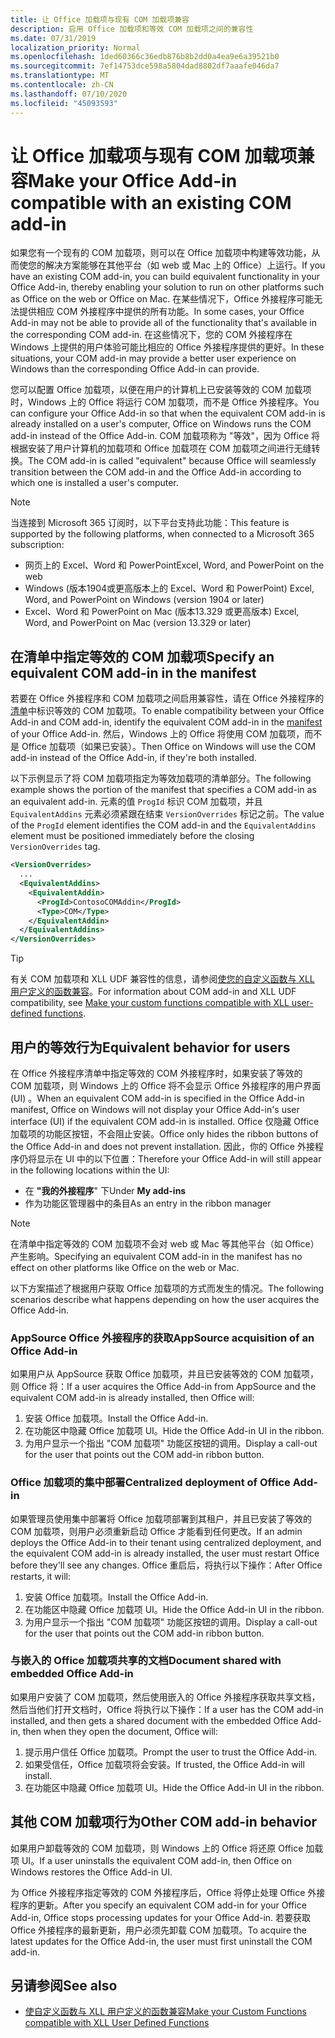 ```yaml
---
title: 让 Office 加载项与现有 COM 加载项兼容
description: 启用 Office 加载项和等效 COM 加载项之间的兼容性
ms.date: 07/31/2019
localization_priority: Normal
ms.openlocfilehash: 1ded60366c36edb876b8b2dd0a4ea9e6a39521b0
ms.sourcegitcommit: 7ef14753dce598a5804dad8802df7aaafe046da7
ms.translationtype: MT
ms.contentlocale: zh-CN
ms.lasthandoff: 07/10/2020
ms.locfileid: "45093593"
---
```

# <a name="make-your-office-add-in-compatible-with-an-existing-com-add-in"></a><span data-ttu-id="74ad0-103">让 Office 加载项与现有 COM 加载项兼容</span><span class="sxs-lookup"><span data-stu-id="74ad0-103">Make your Office Add-in compatible with an existing COM add-in</span></span>

<span data-ttu-id="74ad0-104">如果您有一个现有的 COM 加载项，则可以在 Office 加载项中构建等效功能，从而使您的解决方案能够在其他平台（如 web 或 Mac 上的 Office）上运行。</span><span class="sxs-lookup"><span data-stu-id="74ad0-104">If you have an existing COM add-in, you can build equivalent functionality in your Office Add-in, thereby enabling your solution to run on other platforms such as Office on the web or Office on Mac.</span></span> <span data-ttu-id="74ad0-105">在某些情况下，Office 外接程序可能无法提供相应 COM 外接程序中提供的所有功能。</span><span class="sxs-lookup"><span data-stu-id="74ad0-105">In some cases, your Office Add-in may not be able to provide all of the functionality that's available in the corresponding COM add-in.</span></span> <span data-ttu-id="74ad0-106">在这些情况下，您的 COM 外接程序在 Windows 上提供的用户体验可能比相应的 Office 外接程序提供的更好。</span><span class="sxs-lookup"><span data-stu-id="74ad0-106">In these situations, your COM add-in may provide a better user experience on Windows than the corresponding Office Add-in can provide.</span></span>

<span data-ttu-id="74ad0-107">您可以配置 Office 加载项，以便在用户的计算机上已安装等效的 COM 加载项时，Windows 上的 Office 将运行 COM 加载项，而不是 Office 外接程序。</span><span class="sxs-lookup"><span data-stu-id="74ad0-107">You can configure your Office Add-in so that when the equivalent COM add-in is already installed on a user's computer, Office on Windows runs the COM add-in instead of the Office Add-in.</span></span> <span data-ttu-id="74ad0-108">COM 加载项称为 "等效"，因为 Office 将根据安装了用户计算机的加载项和 Office 加载项在 COM 加载项之间进行无缝转换。</span><span class="sxs-lookup"><span data-stu-id="74ad0-108">The COM add-in is called "equivalent" because Office will seamlessly transition between the COM add-in and the Office Add-in according to which one is installed a user's computer.</span></span>

> [!NOTE]
> <span data-ttu-id="74ad0-109">当连接到 Microsoft 365 订阅时，以下平台支持此功能：</span><span class="sxs-lookup"><span data-stu-id="74ad0-109">This feature is supported by the following platforms, when connected to a Microsoft 365 subscription:</span></span>
> - <span data-ttu-id="74ad0-110">网页上的 Excel、Word 和 PowerPoint</span><span class="sxs-lookup"><span data-stu-id="74ad0-110">Excel, Word, and PowerPoint on the web</span></span>
> - <span data-ttu-id="74ad0-111">Windows (版本1904或更高版本上的 Excel、Word 和 PowerPoint) </span><span class="sxs-lookup"><span data-stu-id="74ad0-111">Excel, Word, and PowerPoint on Windows (version 1904 or later)</span></span>
> - <span data-ttu-id="74ad0-112">Excel、Word 和 PowerPoint on Mac (版本13.329 或更高版本) </span><span class="sxs-lookup"><span data-stu-id="74ad0-112">Excel, Word, and PowerPoint on Mac (version 13.329 or later)</span></span>

## <a name="specify-an-equivalent-com-add-in-in-the-manifest"></a><span data-ttu-id="74ad0-113">在清单中指定等效的 COM 加载项</span><span class="sxs-lookup"><span data-stu-id="74ad0-113">Specify an equivalent COM add-in in the manifest</span></span>

<span data-ttu-id="74ad0-114">若要在 Office 外接程序和 COM 加载项之间启用兼容性，请在 Office 外接程序的[清单](add-in-manifests.md)中标识等效的 COM 加载项。</span><span class="sxs-lookup"><span data-stu-id="74ad0-114">To enable compatibility between your Office Add-in and COM add-in, identify the equivalent COM add-in in the [manifest](add-in-manifests.md) of your Office Add-in.</span></span> <span data-ttu-id="74ad0-115">然后，Windows 上的 Office 将使用 COM 加载项，而不是 Office 加载项（如果已安装）。</span><span class="sxs-lookup"><span data-stu-id="74ad0-115">Then Office on Windows will use the COM add-in instead of the Office Add-in, if they're both installed.</span></span>

<span data-ttu-id="74ad0-116">以下示例显示了将 COM 加载项指定为等效加载项的清单部分。</span><span class="sxs-lookup"><span data-stu-id="74ad0-116">The following example shows the portion of the manifest that specifies a COM add-in as an equivalent add-in.</span></span> <span data-ttu-id="74ad0-117">元素的值 `ProgId` 标识 COM 加载项，并且 `EquivalentAddins` 元素必须紧跟在结束 `VersionOverrides` 标记之前。</span><span class="sxs-lookup"><span data-stu-id="74ad0-117">The value of the `ProgId` element identifies the COM add-in and the `EquivalentAddins` element must be positioned immediately before the closing `VersionOverrides` tag.</span></span>

```xml
<VersionOverrides>
  ...
  <EquivalentAddins>
    <EquivalentAddin>
      <ProgId>ContosoCOMAddin</ProgId>
      <Type>COM</Type>
    </EquivalentAddin>
  </EquivalentAddins>
</VersionOverrides>
```

> [!TIP]
> <span data-ttu-id="74ad0-118">有关 COM 加载项和 XLL UDF 兼容性的信息，请参阅[使您的自定义函数与 XLL 用户定义的函数兼容](../excel/make-custom-functions-compatible-with-xll-udf.md)。</span><span class="sxs-lookup"><span data-stu-id="74ad0-118">For information about COM add-in and XLL UDF compatibility, see [Make your custom functions compatible with XLL user-defined functions](../excel/make-custom-functions-compatible-with-xll-udf.md).</span></span>

## <a name="equivalent-behavior-for-users"></a><span data-ttu-id="74ad0-119">用户的等效行为</span><span class="sxs-lookup"><span data-stu-id="74ad0-119">Equivalent behavior for users</span></span>

<span data-ttu-id="74ad0-120">在 Office 外接程序清单中指定等效的 COM 外接程序时，如果安装了等效的 COM 加载项，则 Windows 上的 Office 将不会显示 Office 外接程序的用户界面 (UI) 。</span><span class="sxs-lookup"><span data-stu-id="74ad0-120">When an equivalent COM add-in is specified in the Office Add-in manifest, Office on Windows will not display your Office Add-in's user interface (UI) if the equivalent COM add-in is installed.</span></span> <span data-ttu-id="74ad0-121">Office 仅隐藏 Office 加载项的功能区按钮，不会阻止安装。</span><span class="sxs-lookup"><span data-stu-id="74ad0-121">Office only hides the ribbon buttons of the Office Add-in and does not prevent installation.</span></span> <span data-ttu-id="74ad0-122">因此，你的 Office 外接程序仍将显示在 UI 中的以下位置：</span><span class="sxs-lookup"><span data-stu-id="74ad0-122">Therefore your Office Add-in will still appear in the following locations within the UI:</span></span>

- <span data-ttu-id="74ad0-123">在 **"我的外接程序**" 下</span><span class="sxs-lookup"><span data-stu-id="74ad0-123">Under **My add-ins**</span></span>
- <span data-ttu-id="74ad0-124">作为功能区管理器中的条目</span><span class="sxs-lookup"><span data-stu-id="74ad0-124">As an entry in the ribbon manager</span></span>

> [!NOTE]
> <span data-ttu-id="74ad0-125">在清单中指定等效的 COM 加载项不会对 web 或 Mac 等其他平台（如 Office）产生影响。</span><span class="sxs-lookup"><span data-stu-id="74ad0-125">Specifying an equivalent COM add-in in the manifest has no effect on other platforms like Office on the web or Mac.</span></span>

<span data-ttu-id="74ad0-126">以下方案描述了根据用户获取 Office 加载项的方式而发生的情况。</span><span class="sxs-lookup"><span data-stu-id="74ad0-126">The following scenarios describe what happens depending on how the user acquires the Office Add-in.</span></span>

### <a name="appsource-acquisition-of-an-office-add-in"></a><span data-ttu-id="74ad0-127">AppSource Office 外接程序的获取</span><span class="sxs-lookup"><span data-stu-id="74ad0-127">AppSource acquisition of an Office Add-in</span></span>

<span data-ttu-id="74ad0-128">如果用户从 AppSource 获取 Office 加载项，并且已安装等效的 COM 加载项，则 Office 将：</span><span class="sxs-lookup"><span data-stu-id="74ad0-128">If a user acquires the Office Add-in from AppSource and the equivalent COM add-in is already installed, then Office will:</span></span>

1. <span data-ttu-id="74ad0-129">安装 Office 加载项。</span><span class="sxs-lookup"><span data-stu-id="74ad0-129">Install the Office Add-in.</span></span>
2. <span data-ttu-id="74ad0-130">在功能区中隐藏 Office 加载项 UI。</span><span class="sxs-lookup"><span data-stu-id="74ad0-130">Hide the Office Add-in UI in the ribbon.</span></span>
3. <span data-ttu-id="74ad0-131">为用户显示一个指出 "COM 加载项" 功能区按钮的调用。</span><span class="sxs-lookup"><span data-stu-id="74ad0-131">Display a call-out for the user that points out the COM add-in ribbon button.</span></span>

### <a name="centralized-deployment-of-office-add-in"></a><span data-ttu-id="74ad0-132">Office 加载项的集中部署</span><span class="sxs-lookup"><span data-stu-id="74ad0-132">Centralized deployment of Office Add-in</span></span>

<span data-ttu-id="74ad0-133">如果管理员使用集中部署将 Office 加载项部署到其租户，并且已安装了等效的 COM 加载项，则用户必须重新启动 Office 才能看到任何更改。</span><span class="sxs-lookup"><span data-stu-id="74ad0-133">If an admin deploys the Office Add-in to their tenant using centralized deployment, and the equivalent COM add-in is already installed, the user must restart Office before they'll see any changes.</span></span> <span data-ttu-id="74ad0-134">Office 重启后，将执行以下操作：</span><span class="sxs-lookup"><span data-stu-id="74ad0-134">After Office restarts, it will:</span></span>

1. <span data-ttu-id="74ad0-135">安装 Office 加载项。</span><span class="sxs-lookup"><span data-stu-id="74ad0-135">Install the Office Add-in.</span></span>
2. <span data-ttu-id="74ad0-136">在功能区中隐藏 Office 加载项 UI。</span><span class="sxs-lookup"><span data-stu-id="74ad0-136">Hide the Office Add-in UI in the ribbon.</span></span>
3. <span data-ttu-id="74ad0-137">为用户显示一个指出 "COM 加载项" 功能区按钮的调用。</span><span class="sxs-lookup"><span data-stu-id="74ad0-137">Display a call-out for the user that points out the COM add-in ribbon button.</span></span>

### <a name="document-shared-with-embedded-office-add-in"></a><span data-ttu-id="74ad0-138">与嵌入的 Office 加载项共享的文档</span><span class="sxs-lookup"><span data-stu-id="74ad0-138">Document shared with embedded Office Add-in</span></span>

<span data-ttu-id="74ad0-139">如果用户安装了 COM 加载项，然后使用嵌入的 Office 外接程序获取共享文档，然后当他们打开文档时，Office 将执行以下操作：</span><span class="sxs-lookup"><span data-stu-id="74ad0-139">If a user has the COM add-in installed, and then gets a shared document with the embedded Office Add-in, then when they open the document, Office will:</span></span>

1. <span data-ttu-id="74ad0-140">提示用户信任 Office 加载项。</span><span class="sxs-lookup"><span data-stu-id="74ad0-140">Prompt the user to trust the Office Add-in.</span></span>
2. <span data-ttu-id="74ad0-141">如果受信任，Office 加载项将会安装。</span><span class="sxs-lookup"><span data-stu-id="74ad0-141">If trusted, the Office Add-in will install.</span></span>
3. <span data-ttu-id="74ad0-142">在功能区中隐藏 Office 加载项 UI。</span><span class="sxs-lookup"><span data-stu-id="74ad0-142">Hide the Office Add-in UI in the ribbon.</span></span>

## <a name="other-com-add-in-behavior"></a><span data-ttu-id="74ad0-143">其他 COM 加载项行为</span><span class="sxs-lookup"><span data-stu-id="74ad0-143">Other COM add-in behavior</span></span>

<span data-ttu-id="74ad0-144">如果用户卸载等效的 COM 加载项，则 Windows 上的 Office 将还原 Office 加载项 UI。</span><span class="sxs-lookup"><span data-stu-id="74ad0-144">If a user uninstalls the equivalent COM add-in, then Office on Windows restores the Office Add-in UI.</span></span>

<span data-ttu-id="74ad0-145">为 Office 外接程序指定等效的 COM 外接程序后，Office 将停止处理 Office 外接程序的更新。</span><span class="sxs-lookup"><span data-stu-id="74ad0-145">After you specify an equivalent COM add-in for your Office Add-in, Office stops processing updates for your Office Add-in.</span></span> <span data-ttu-id="74ad0-146">若要获取 Office 外接程序的最新更新，用户必须先卸载 COM 加载项。</span><span class="sxs-lookup"><span data-stu-id="74ad0-146">To acquire the latest updates for the Office Add-in, the user must first uninstall the COM add-in.</span></span>

## <a name="see-also"></a><span data-ttu-id="74ad0-147">另请参阅</span><span class="sxs-lookup"><span data-stu-id="74ad0-147">See also</span></span>

- [<span data-ttu-id="74ad0-148">使自定义函数与 XLL 用户定义的函数兼容</span><span class="sxs-lookup"><span data-stu-id="74ad0-148">Make your Custom Functions compatible with XLL User Defined Functions</span></span>](../excel/make-custom-functions-compatible-with-xll-udf.md)
